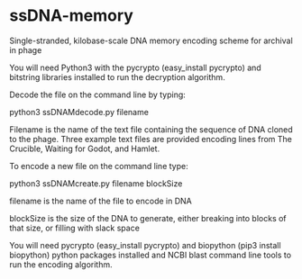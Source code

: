 # ssDNA-memory
Single-stranded, kilobase-scale DNA memory encoding scheme for archival in phage

You will need Python3 with the pycrypto (easy_install pycrypto) and bitstring libraries installed to run the decryption algorithm.

Decode the file on the command line by typing:

python3 ssDNAMdecode.py filename
  
Filename is the name of the text file containing the sequence of DNA cloned to the phage. Three example text files are provided encoding lines from The Crucible, Waiting for Godot, and Hamlet.


To encode a new file on the command line type:

python3 ssDNAMcreate.py filename blockSize

filename is the name of the file to encode in DNA

blockSize is the size of the DNA to generate, either breaking into blocks of that size, or filling with slack space

You will need pycrypto (easy_install pycrypto) and biopython (pip3 install biopython) python packages installed and NCBI blast command line tools to run the encoding algorithm.
